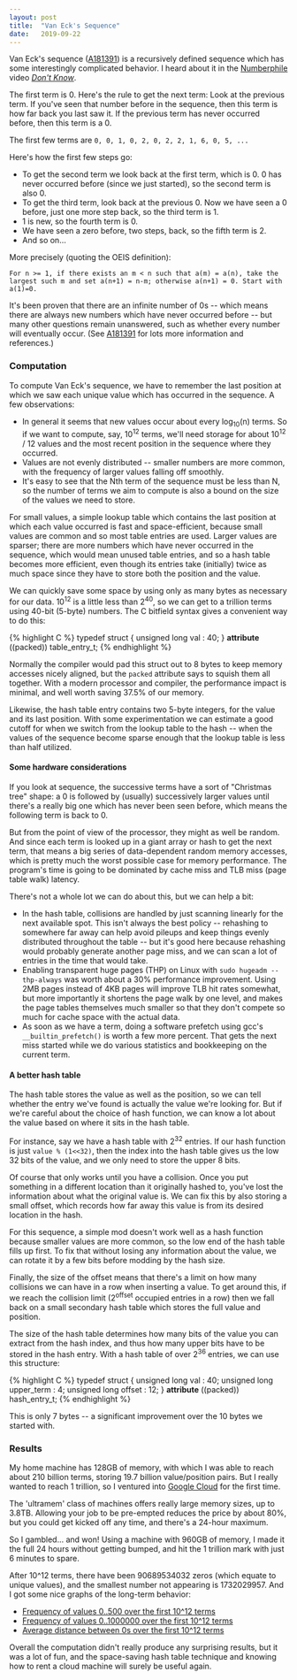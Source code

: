 ```yaml
---
layout: post
title:  "Van Eck's Sequence"
date:   2019-09-22
---
```

Van Eck's sequence ([A181391][a181391]) is a recursively defined
sequence which has some interestingly complicated behavior. I heard
about it in the [Numberphile](https://www.numberphile.com) video
[_Don't Know_](https://www.youtube.com/watch?v=etMJxB-igrc).

The first term is 0. Here's the rule to get the next term: Look at the
previous term. If you've seen that number before in the sequence, then
this term is how far back you last saw it. If the previous term has
never occurred before, then this term is a 0.

The first few terms are `0, 0, 1, 0, 2, 0, 2, 2, 1, 6, 0, 5, ...`

Here's how the first few steps go:
- To get the second term we look back at the first term, which is 0. 0
has never occurred before (since we just started), so the second term
is also 0.
- To get the third term, look back at the previous 0. Now we have seen
a 0 before, just one more step back, so the third term is 1.
- 1 is new, so the fourth term is 0.
- We have seen a zero before, two steps, back, so the fifth term is 2.
- And so on...

More precisely (quoting the OEIS definition):

`For n >= 1, if there exists an m < n such that a(m) = a(n), take the
largest such m and set a(n+1) = n-m; otherwise a(n+1) = 0. Start with
a(1)=0.`

It's been proven that there are an infinite number of 0s -- which
means there are always new numbers which have never occurred before --
but many other questions remain unanswered, such as whether every
number will eventually occur. (See [A181391][a181391] for lots more
information and references.)

### Computation

To compute Van Eck's sequence, we have to remember the last position
at which we saw each unique value which has occurred in the
sequence. A few observations:

- In general it seems that new values occur about every
log<sub>10</sub>(n) terms. So if we want to compute, say,
10<sup>12</sup> terms, we'll need storage for about 10<sup>12</sup> /
12 values and the most recent position in the sequence where they
occurred.
- Values are not evenly distributed -- smaller numbers are
more common, with the frequency of larger values falling off
smoothly.
- It's easy to see that the Nth term of the sequence must be less than
N, so the number of terms we aim to compute is also
a bound on the size of the values we need to store.

For small values, a simple lookup table which contains the last
position at which each value occurred is fast and space-efficient,
because small values are common and so most table entries are
used. Larger values are sparser; there are more numbers which have
never occurred in the sequence, which would mean unused table entries,
and so a hash table becomes more efficient, even though its entries
take (initially) twice as much space since they have to store both the
position and the value.

We can quickly save some space by using only as many bytes as
necessary for our data. 10<sup>12</sup> is a little less than
2<sup>40</sup>, so we can get to a trillion terms using 40-bit
(5-byte) numbers. The C bitfield syntax gives a convenient way to do
this:

{% highlight C %}
typedef struct {
  unsigned long val : 40;
} __attribute__ ((packed)) table_entry_t;
{% endhighlight %}

Normally the compiler would pad this struct out to 8 bytes to keep
memory accesses nicely aligned, but the `packed` attribute says to
squish them all together. With a modern processor and compiler, the
performance impact is minimal, and well worth saving 37.5% of our
memory.

Likewise, the hash table entry contains two 5-byte integers, for the
value and its last position. With some experimentation we can estimate
a good cutoff for when we switch from the lookup table to the hash --
when the values of the sequence become sparse enough that the lookup
table is less than half utilized.

#### __Some hardware considerations__

If you look at sequence, the successive terms have a sort of
"Christmas tree" shape: a 0 is followed by (usually) successively
larger values until there's a really big one which has never been seen
before, which means the following term is back to 0.

But from the point of view of the processor, they might as well be
random. And since each term is looked up in a giant array or hash to
get the next term, that means a big series of data-dependent random
memory accesses, which is pretty much the worst possible case for
memory performance. The program's time is going to be dominated by
cache miss and TLB miss (page table walk) latency.

There's not a whole lot we can do about this, but we can help a bit:

- In the hash table, collisions are handled by just scanning linearly
  for the next available spot. This isn't always the best policy --
  rehashing to somewhere far away can help avoid pileups and keep
  things evenly distributed throughout the table -- but it's good here
  because rehashing would probably generate another page miss, and we
  can scan a lot of entries in the time that would take.
- Enabling transparent huge pages (THP) on Linux with `sudo hugeadm
  --thp-always` was worth about a 30% performance improvement. Using
  2MB pages instead of 4KB pages will improve TLB hit rates somewhat,
  but more importantly it shortens the page walk by one level, and
  makes the page tables themselves much smaller so that they don't
  compete so much for cache space with the actual data.
- As soon as we have a term, doing a software prefetch using gcc's
  `__builtin_prefetch()` is worth a few more percent. That gets the
  next miss started while we do various statistics and bookkeeping on
  the current term.

#### __A better hash table__

The hash table stores the value as well as the position, so we can
tell whether the entry we've found is actually the value we're looking
for. But if we're careful about the choice of hash function, we can
know a lot about the value based on where it sits in the hash table.

For instance, say we have a hash table with 2<sup>32</sup> entries. If
our hash function is just `value % (1<<32)`, then the index into the
hash table gives us the low 32 bits of the value, and we only need to
store the upper 8 bits.

Of course that only works until you have a collision. Once you put
something in a different location than it originally hashed to, you've
lost the information about what the original value is. We can fix this
by also storing a small offset, which records how far away this value
is from its desired location in the hash.

For this sequence, a simple mod doesn't work well as a hash function
because smaller values are more common, so the low end of the hash
table fills up first. To fix that without losing any information about
the value, we can rotate it by a few bits before modding by the hash
size.

Finally, the size of the offset means that there's a limit on how many
collisions we can have in a row when inserting a value. To get around
this, if we reach the collision limit (2<sup>offset</sup> occupied
entries in a row) then we fall back on a small secondary hash table
which stores the full value and position.

The size of the hash table determines how many bits of the value you
can extract from the hash index, and thus how many upper bits have to
be stored in the hash entry. With a hash table of over 2<sup>36</sup>
entries, we can use this structure:

{% highlight C %}
typedef struct {
  unsigned long val : 40;
  unsigned long upper_term : 4;
  unsigned long offset : 12;
} __attribute__ ((packed)) hash_entry_t;
{% endhighlight %}

This is only 7 bytes -- a significant improvement over the 10 bytes we
started with.

### Results

My home machine has 128GB of memory, with which I was able to reach
about 210 billion terms, storing 19.7 billion value/position
pairs. But I really wanted to reach 1 trillion, so I ventured into
[Google Cloud](https://cloud.google.com/) for the first time.

The 'ultramem' class of machines offers really large memory sizes, up
to 3.8TB. Allowing your job to be pre-empted reduces the price by
about 80%, but you could get kicked off any time, and there's a
24-hour maximum.

So I gambled... and won! Using a machine with 960GB of memory, I made
it the full 24 hours without getting bumped, and hit the 1 trillion
mark with just 6 minutes to spare.

After 10^12 terms, there have been 90689534032 zeros (which equate to
unique values), and the smallest number not appearing is 1732029957.
And I got some nice graphs of the long-term behavior:

- [Frequency of values 0..500 over the first 10^12 terms](https://oeis.org/A181391/a181391_3.png)
- [Frequency of values 0..1000000 over the first 10^12 terms](https://oeis.org/A181391/a181391_4.png)
- [Average distance between 0s over the first 10^12 terms](https://oeis.org/A181391/a181391_5.png)

Overall the computation didn't really produce any surprising results,
but it was a lot of fun, and the space-saving hash table technique and
knowing how to rent a cloud machine will surely be useful again.

[a181391]: https://oeis.org/A181391